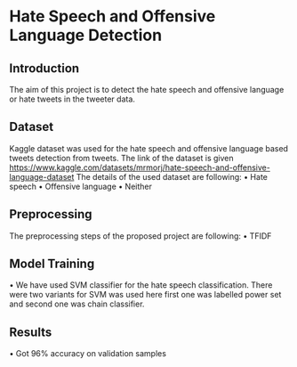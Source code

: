 # Hate Speech and Offensive Language Detection

## Introduction
The aim of this project is to detect the hate speech and offensive language or hate tweets in the tweeter data. 

## Dataset
Kaggle dataset was used for the hate speech and offensive language based tweets detection from tweets. The link of the dataset is given https://www.kaggle.com/datasets/mrmorj/hate-speech-and-offensive-language-dataset The details of the used dataset are following:
•	Hate speech
•	Offensive language 
•	Neither 

## Preprocessing
The preprocessing steps of the proposed project are following:
•	TFIDF

## Model Training 
•	We have used SVM classifier for the hate speech classification. There were two variants for SVM was used here first one was labelled power set and second one was chain classifier.

## Results
•	Got 96% accuracy on validation samples



